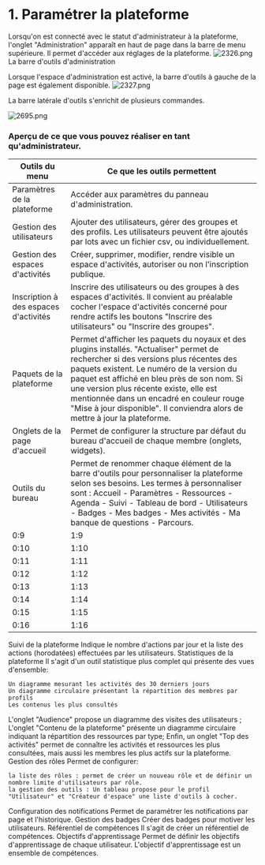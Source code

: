 # 1. Paramétrer la plateforme



Lorsqu'on est connecté avec le statut d'administrateur à la plateforme, l'onglet "Administration" apparaît en haut de page dans la barre de menu supérieure. Il permet d'accéder aux réglages de la plateforme.
![2326.png](http://www.claroline.net/uploads/custom/images/2326.png)
La barre d'outils d'administration

Lorsque l'espace d'administration est activé, la barre d'outils à gauche de la page est également disponible.
![2327.png](http://www.claroline.net/uploads/custom/images/2327.png)

La barre latérale d'outils s'enrichit de plusieurs commandes.

![2695.png](http://www.claroline.net/uploads/custom/images/2695.png)


### Aperçu de ce que vous pouvez réaliser en tant qu'administrateur.

| Outils du menu | Ce que les outils permettent |
| -- | -- |
| Paramètres de la plateforme | Accéder aux paramètres du panneau d'administration. |
| Gestion des utilisateurs | Ajouter des utilisateurs, gérer des groupes et des profils. Les utilisateurs peuvent être ajoutés par lots avec un fichier csv, ou individuellement. |
| Gestion des espaces d'activités | Créer, supprimer, modifier, rendre visible un espace d'activités, autoriser ou non l'inscription publique. |
| Inscription à des espaces d'activités | Inscrire des utilisateurs ou des groupes à des espaces d'activités. Il convient au préalable cocher l'espace d'activités concerné pour rendre actifs les boutons "Inscrire des utilisateurs" ou "Inscrire des groupes". |
| Paquets de la plateforme | Permet d'afficher les paquets du noyaux et des plugins installés. "Actualiser" permet de rechercher si des versions plus récentes des paquets existent. Le numéro de la version du paquet est affiché en bleu près de son nom. Si une version plus récente existe, elle est mentionnée dans un encadré en couleur rouge "Mise à jour disponible". Il conviendra alors de mettre à jour la plateforme. |
| Onglets de la page d'accueil | Permet de configurer la structure par défaut du bureau d'accueil de chaque membre (onglets, widgets). |
| Outils du bureau | Permet de renommer chaque élément de la barre d'outils pour personnaliser la plateforme selon ses besoins. Les termes à personnaliser sont : Accueil - Paramètres - Ressources - Agenda - Suivi - Tableau de bord - Utilisateurs - Badges - Mes badges - Mes activités - Ma banque de questions - Parcours. |
| 0:9 | 1:9 |
| 0:10 | 1:10 |
| 0:11 | 1:11 |
| 0:12 | 1:12 |
| 0:13 | 1:13 |
| 0:14 | 1:14 |
| 0:15 | 1:15 |
| 0:16 | 1:16 |	
 	
 	
Suivi de la plateforme 	Indique le nombre d'actions par jour et la liste des actions (horodatées) effectuées par les utilisateurs.
Statistiques de la plateforme 	Il s'agit d'un outil statistique plus complet qui présente des vues d'ensemble:

    Un diagramme mesurant les activités des 30 derniers jours
    Un diagramme circulaire présentant la répartition des membres par profils
    Les contenus les plus consultés

L'onglet "Audience" propose un diagramme des visites des utilisateurs ;
L'onglet "Contenu de la plateforme" présente un diagramme circulaire indiquant la répartition des ressources par type;
Enfin, un onglet "Top des activités" permet de connaître les activités et ressources les plus consultées, mais aussi les membres les plus actifs sur la plateforme.
Gestion des rôles 	Permet de configurer:

    la liste des rôles : permet de créer un nouveau rôle et de définir un nombre limite d'utilisateurs par rôle.
    la gestion des outils : Un tableau propose pour le profil "Utilisateur" et "Créateur d'espace" une liste d'outils à cocher.

Configuration des notifications 	Permet de paramétrer les notifications par page et l'historique.
Gestion des badges 	Créer des badges pour motiver les utilisateurs.
Référentiel de compétences 	Il s'agit de créer un référentiel de compétences.
Objectifs d'apprentissage 	Permet de définir les objectifs d'apprentissage de chaque utilisateur. L'objectif d'apprentissage est un ensemble de compétences.
